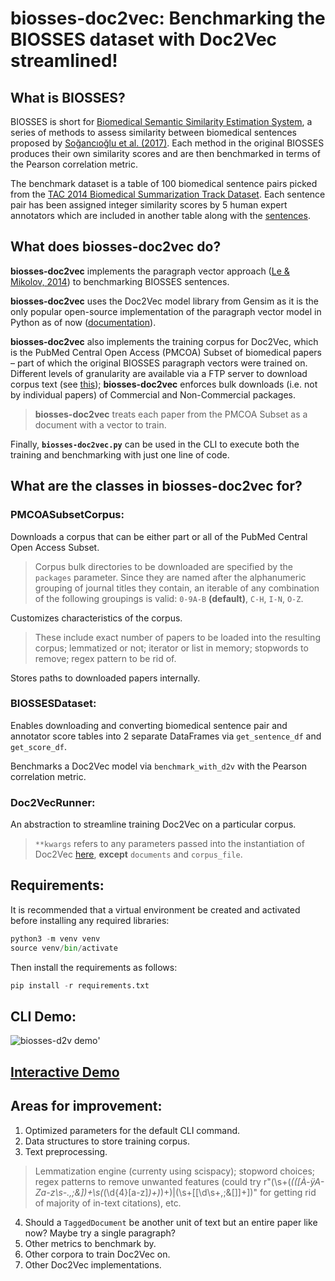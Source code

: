 # biosses-doc2vec: Benchmarking the BIOSSES dataset with Doc2Vec streamlined!

## What is BIOSSES?

BIOSSES is short for [Biomedical Semantic Similarity Estimation System](https://tabilab.cmpe.boun.edu.tr/BIOSSES/), a series of methods to assess similarity between biomedical sentences proposed by [Soğancıoğlu et al. (2017)](https://www.ncbi.nlm.nih.gov/pmc/articles/PMC5870675/). Each method in the original BIOSSES produces their own similarity scores and are then benchmarked in terms of the Pearson correlation metric.

The benchmark dataset is a table of 100 biomedical sentence pairs picked from the [TAC 2014 Biomedical Summarization Track Dataset](https://tac.nist.gov/2014/BiomedSumm/). Each sentence pair has been assigned integer similarity scores by 5 human expert annotators which are included in another table along with the [sentences](https://tabilab.cmpe.boun.edu.tr/BIOSSES/DataSet.html). 

## What does **biosses-doc2vec** do?

**biosses-doc2vec** implements the paragraph vector approach ([Le & Mikolov, 2014](https://arxiv.org/pdf/1405.4053.pdf)) to benchmarking BIOSSES sentences. 

**biosses-doc2vec** uses the Doc2Vec model library from Gensim as it is the only popular open-source implementation of the paragraph vector model in Python as of now ([documentation](https://radimrehurek.com/gensim/models/doc2vec.html)).

**biosses-doc2vec** also implements the training corpus for Doc2Vec, which is the PubMed Central Open Access (PMCOA) Subset of biomedical papers – part of which the original BIOSSES paragraph vectors were trained on. Different levels of granularity are available via a FTP server to download corpus text (see [this](https://www.ncbi.nlm.nih.gov/pmc/tools/ftp/)); **biosses-doc2vec** enforces bulk downloads (i.e. not by individual papers) of Commercial and Non-Commercial packages.
  > **biosses-doc2vec** treats each paper from the PMCOA Subset as a document with a vector to train.
  
Finally, **`biosses-doc2vec.py`** can be used in the CLI to execute both the training and benchmarking with just one line of code.

## What are the classes in **biosses-doc2vec** for?

### **PMCOASubsetCorpus**:

Downloads a corpus that can be either part or all of the PubMed Central Open Access Subset.

  > Corpus bulk directories to be downloaded are specified by the `packages` parameter. Since they are named after the alphanumeric grouping of journal titles they contain, an iterable of any combination of the following groupings is valid: `0-9A-B` **(default)**, `C-H`, `I-N`, `O-Z`.

Customizes characteristics of the corpus.

  > These include exact number of papers to be loaded into the resulting corpus; lemmatized or not; iterator or list in memory; stopwords to remove; regex pattern to be rid of.

Stores paths to downloaded papers internally.

### **BIOSSESDataset**:

Enables downloading and converting biomedical sentence pair and annotator score tables into 2 separate DataFrames via `get_sentence_df` and `get_score_df`. 

Benchmarks a Doc2Vec model via `benchmark_with_d2v` with the Pearson correlation metric.

### **Doc2VecRunner**:

An abstraction to streamline training Doc2Vec on a particular corpus. 
  > `**kwargs` refers to any parameters passed into the instantiation of Doc2Vec [here](https://radimrehurek.com/gensim/models/doc2vec.html#gensim.models.doc2vec.Doc2Vec), **except** `documents` and `corpus_file`.

## Requirements:

It is recommended that a virtual environment be created and activated before installing any required libraries:

```python
python3 -m venv venv
source venv/bin/activate
```

Then install the requirements as follows:

```python
pip install -r requirements.txt
```

## CLI Demo:

![biosses-d2v demo](https://media.giphy.com/media/kWsp4ghLZYTtjvSxCh/source.gif?cid=790b76119fa15a6b2f4d386556779cd8dccef60873bc24b5&rid=source.gif&ct=g)'

## [Interactive Demo](./biosses_d2v_demo.ipynb)

## Areas for improvement:

1. Optimized parameters for the default CLI command.
2. Data structures to store training corpus.
3. Text preprocessing. 
  > Lemmatization engine (currenty using scispacy); stopword choices; regex patterns to remove unwanted features (could try r"(\s+\(*(([À-ÿA-Za-z\s\-.,;&])+\s\(*(\d{4}[a-z]*)+\)*)+)|(\s+\[[\d\s+,;&\[\]]+\])" for getting rid of majority of in-text citations), etc.
4. Should a `TaggedDocument` be another unit of text but an entire paper like now? Maybe try a single paragraph?
5. Other metrics to benchmark by.
6. Other corpora to train Doc2Vec on.
7. Other Doc2Vec implementations.
  